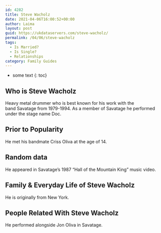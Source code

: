 ```yaml
---
id: 4282
title: Steve Wacholz
date: 2021-04-06T16:00:52+00:00
author: Laima
layout: post
guid: https://ukdataservers.com/steve-wacholz/
permalink: /04/06/steve-wacholz
tags:
  - Is Married?
  - Is Single?
  - Relationships
category: Family Guides
---
```


* some text
{: toc}


## Who is Steve Wacholz
                  
                  
                  
Heavy metal drummer who is best known for his work with the band Savatage from 1979-1994. As a member of Savatage he performed under the stage name Doc.
                  
              
            
              
            
                
                
                
## Prior to Popularity
                  
                  
                  
He met his bandmate Criss Oliva at the age of 14.
                  
              
            
              
            
                
                
                
## Random data
                  
                  
                  
He appeared in Savatage&#8217;s 1987 &#8220;Hall of the Mountain King&#8221; music video.
                  
              
            
              
            
                
                
                
## Family & Everyday Life of Steve Wacholz
                  
                  
                  
He is originally from New York.
                  
              
            
              
            
                
                
                
## People Related With Steve Wacholz
                  
                  
                  
He performed alongside Jon Oliva in Savatage. 
                  
              
            
              
            
                
              
            
              
              
            
            
              
            
          
          
          